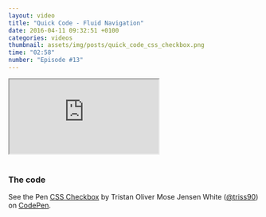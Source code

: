 ```yaml
---
layout: video
title: "Quick Code - Fluid Navigation"
date: 2016-04-11 09:32:51 +0100
categories: videos
thumbnail: assets/img/posts/quick_code_css_checkbox.png
time: "02:58"
number: "Episode #13"
---
```


<div class="responsive-video">
   <iframe src="https://www.youtube.com/embed/kCqwXRdPOMg"></iframe>
</div>

<br>

### The code

<p data-height="268" data-theme-id="16012" data-slug-hash="mPVmwR" data-default-tab="result" data-user="triss90" class="codepen">See the Pen <a href="http://codepen.io/triss90/pen/mPVmwR/">CSS Checkbox</a> by Tristan Oliver Mose Jensen White (<a href="http://codepen.io/triss90">@triss90</a>) on <a href="http://codepen.io">CodePen</a>.</p>
<script async src="//assets.codepen.io/assets/embed/ei.js"></script>
